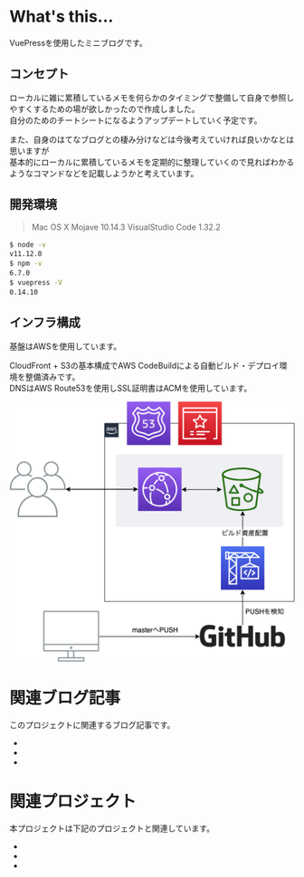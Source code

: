 # What's this...

VuePressを使用したミニブログです。  

## コンセプト

ローカルに雑に累積しているメモを何らかのタイミングで整備して自身で参照しやすくするための場が欲しかったので作成しました。  
自分のためのチートシートになるようアップデートしていく予定です。

また、自身のはてなブログとの棲み分けなどは今後考えていければ良いかなとは思いますが  
基本的にローカルに累積しているメモを定期的に整理していくので見ればわかるようなコマンドなどを記載しようかと考えています。

## 開発環境

> Mac OS X Mojave 10.14.3
> VisualStudio Code 1.32.2

```sh
$ node -v
v11.12.0
$ npm -v
6.7.0
$ vuepress -V
0.14.10
```

## インフラ構成

基盤はAWSを使用しています。

CloudFront + S3の基本構成でAWS CodeBuildによる自動ビルド・デプロイ環境を整備済みです。  
DNSはAWS Route53を使用しSSL証明書はACMを使用しています。

![インフラ構成図](images/cheatsheet.png)

# 関連ブログ記事
このプロジェクトに関連するブログ記事です。

* 
* 
* 

# 関連プロジェクト
本プロジェクトは下記のプロジェクトと関連しています。

* 
* 
* 